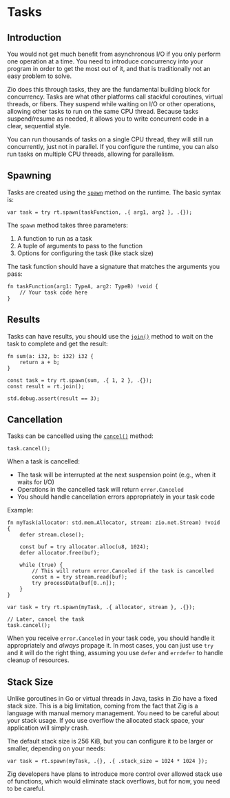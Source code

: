# Tasks

## Introduction

You would not get much benefit from asynchronous I/O if you only perform one operation at a time.
You need to introduce concurrency into your program in order to get the most out of it,
and that is traditionally not an easy problem to solve.

Zio does this through tasks, they are the fundamental building block for concurrency.
Tasks are what other platforms call stackful coroutines, virtual threads, or fibers.
They suspend while waiting on I/O or other operations, allowing other tasks to run on the same CPU thread.
Because tasks suspend/resume as needed, it allows you to write concurrent code in a clear, sequential style.

You can run thousands of tasks on a single CPU thread, they will still run concurrently, just not in parallel.
If you configure the runtime, you can also run tasks on multiple CPU threads, allowing for parallelism.

## Spawning

Tasks are created using the [`spawn`](/zio/apidocs/#zio.runtime.Runtime.spawn) method on the runtime. The basic syntax is:

```zig
var task = try rt.spawn(taskFunction, .{ arg1, arg2 }, .{});
```

The `spawn` method takes three parameters:
1. A function to run as a task
2. A tuple of arguments to pass to the function
3. Options for configuring the task (like stack size)

The task function should have a signature that matches the arguments you pass:

```zig
fn taskFunction(arg1: TypeA, arg2: TypeB) !void {
    // Your task code here
}
```

## Results

Tasks can have results, you should use the [`join()`](/zio/apidocs/#zio.runtime.Runtime.spawn) method to wait on the task to complete and get the result:

```
fn sum(a: i32, b: i32) i32 {
    return a + b;
}

const task = try rt.spawn(sum, .{ 1, 2 }, .{});
const result = rt.join();

std.debug.assert(result == 3);
```

## Cancellation

Tasks can be cancelled using the [`cancel()`](/zio/apidocs/#zio.runtime.JoinHandle.cancel) method:

```zig
task.cancel();
```

When a task is cancelled:
- The task will be interrupted at the next suspension point (e.g., when it waits for I/O)
- Operations in the cancelled task will return `error.Canceled`
- You should handle cancellation errors appropriately in your task code

Example:

```zig
fn myTask(allocator: std.mem.Allocator, stream: zio.net.Stream) !void {
    defer stream.close();

    const buf = try allocator.alloc(u8, 1024);
    defer allocator.free(buf);

    while (true) {
        // This will return error.Canceled if the task is cancelled
        const n = try stream.read(buf);
        try processData(buf[0..n]);
    }
}

var task = try rt.spawn(myTask, .{ allocator, stream }, .{});

// Later, cancel the task
task.cancel();
```

When you receive `error.Canceled` in your task code, you should handle it appropriately
and *always* propage it. In most cases, you can just use `try` and it will do the right thing,
assuming you use `defer` and `errdefer` to handle cleanup of resources.

## Stack Size

Unlike goroutines in Go or virtual threads in Java, tasks in Zio have a fixed stack size. This is a big limitation,
coming from the fact that Zig is a language with manual memory management. 
You need to be careful about your stack usage. If you use overflow the allocated stack space, 
your application will simply crash.

The default stack size is 256 KiB, but you can configure it to be larger or smaller, depending on your needs:

```zig
var task = rt.spawn(myTask, .{}, .{ .stack_size = 1024 * 1024 });
```

Zig developers have plans to introduce more control over allowed stack use of functions,
which would eliminate stack overflows, but for now, you need to be careful.
